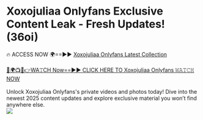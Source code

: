# Xoxojuliaa Onlyfans Exclusive Content Leak - Fresh Updates! (36oi)

🔥 ACCESS NOW 🌍==►► <a href="https://tinyurl.com/kvy9nzfs" rel="nofollow">Xoxojuliaa Onlyfans Latest Collection</a>
<br><br>
[🔴🌍📺📱👉WA𝚃CH Now==►► CLICK HERE TO Xoxojuliaa Onlyfans 𝚆𝙰𝚃𝙲𝙷 NOW](https://tinyurl.com/kvy9nzfs)
<br><br>
Unlock Xoxojuliaa Onlyfans's private videos and photos today! Dive into the newest 2025 content updates and explore exclusive material you won’t find anywhere else.
<br>
<a href="https://tinyurl.com/kvy9nzfs" rel="nofollow" data-target="animated-image.originalLink"><img src="https://camo.githubusercontent.com/8a4f000d20f83aca3bf7ec5f350d767afa0574a8a352519fd8cfa583a6f93a33/68747470733a2f2f692e696d6775722e636f6d2f644a486b345a712e676966" data-canonical-src="https://i.imgur.com/dJHk4Zq.gif" style="max-width: 100%; display: inline-block;" data-target="animated-image.originalImage"></a>
<br>
